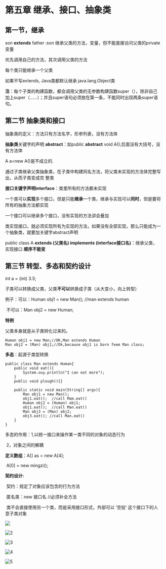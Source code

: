 # 第五章 继承、接口、抽象类

## 第一节，继承

son **extends** father :son 继承父类的方法，变量，但不能直接访问父类的private 变量

优先调用自己的方法，其次调用父类的方法

每个类只能继承一个父类

如果不写extends, Java类都默认继承 java.lang.Object类

**注**：每个子类的构建函数，都会调用父类的无参数构建函数super（），除非自己加上super（……）；并且super语句必须放在第一条，不能同时出现两条super语句。

## 第二节 抽象类和接口

抽象类的定义：方法只有方法名字，形参列表，没有方法体

**抽象类**关键字的声明 **abstract**：如public **abstract** void A();后面没有大括号，没有方法体

A a=new A()是不成立的.

通过子类继承父类抽象类，在子类中构建同名方法，将父类未实现的方法体完整写出，从而子类变成完      整类



**接口关键字声明interface**：类里所有的方法都未实现

一个类可以**实现**多个接口，但是只能**继承**一个类，继承与实现可以**同时**，但是要将所有的抽象方法都实现

一个接口可以继承多个接口，没有实现的方法讲会叠加

类实现接口，就必须实现所有为实现的方法，如果没有全部实现，那么只能成为一个抽象类，就要加关键字abstract声明

public class A **extends (父类名) implements (interface接口名)**：继承父类，实现接口 **顺序不能变**

## 第三节 转型、多态和契约设计

int a = (int) 3.5;

子类可以转换成父类，父类**不可以**转换成子类（从大变小，向上转型）

例子：可以：Human obj1 = new Man(); //man extends human

​      不可以：Man obj2 = new Human;

**特例**

父类本身就是从子类转化过来的。

```
Human obj1 = new Man;//OK,Man extends Human
Man obj2 = (Man) obj1;//Ok,because obj1 is born feom Man class;
```

**多态**：起源于类型转换

```
public class Man extends Human{
    public void eat(){
        System.ouy.println("I can eat more");
    }
    public void plough(){}
    
    public static void main(String[] args){
        Man obj1 = new Man();
        obj1.eat();  //call Mam.eat()
        Human obj2 = (Human) obj1;
        obj1.eat();  //call Man.eat()
        Man obj3 = (Man) obj2;
        obj3.eat(); //call Man.eat()
    }
}
```

多态的作用：1,以统一接口来操作某一类不同的对象的动态行为

​                       2，对象之间的解耦

**定义数组**：A[] as = new A[4];

​                   A[0] = new mingzi();

**契约设计:**

​       契约：规定了对象应该包含的行为方法

​        匿名类：new  接口名      //必须补全方法

​     类不会直接使用另一个类，而是采用接口形式，外部可以 ’空投‘ 这个接口下的人意子类对象



![](D:\桌面\后端\图片\Java第五章作业图片\1.png)

![2](D:\桌面\后端\图片\Java第五章作业图片\2.png)

![3](D:\桌面\后端\图片\Java第五章作业图片\3.png)

![4](D:\桌面\后端\图片\Java第五章作业图片\4.png)

![5](D:\桌面\后端\图片\Java第五章作业图片\5.png)